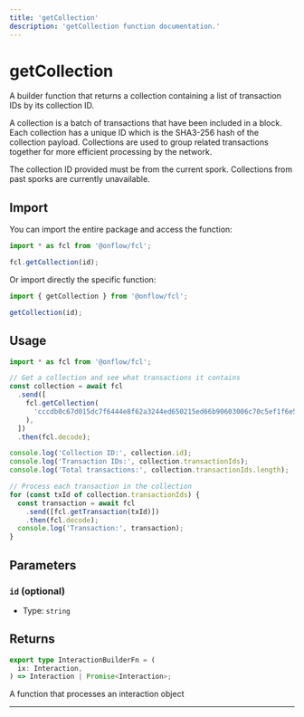 ```yaml
---
title: 'getCollection'
description: 'getCollection function documentation.'
---
```


<!-- THIS DOCUMENT IS AUTO-GENERATED FROM [onflow/fcl/../sdk/src/build/cadence/build-get-collection.ts](https://github.com/onflow/fcl-js/tree/master/packages/fcl/../sdk/src/build/cadence/build-get-collection.ts). DO NOT EDIT MANUALLY -->

# getCollection

A builder function that returns a collection containing a list of transaction IDs by its collection ID.

A collection is a batch of transactions that have been included in a block. Each collection has a unique ID
which is the SHA3-256 hash of the collection payload. Collections are used to group related transactions
together for more efficient processing by the network.

The collection ID provided must be from the current spork. Collections from past sporks are currently unavailable.

## Import

You can import the entire package and access the function:

```typescript
import * as fcl from '@onflow/fcl';

fcl.getCollection(id);
```

Or import directly the specific function:

```typescript
import { getCollection } from '@onflow/fcl';

getCollection(id);
```

## Usage

```typescript
import * as fcl from '@onflow/fcl';

// Get a collection and see what transactions it contains
const collection = await fcl
  .send([
    fcl.getCollection(
      'cccdb0c67d015dc7f6444e8f62a3244ed650215ed66b90603006c70c5ef1f6e5',
    ),
  ])
  .then(fcl.decode);

console.log('Collection ID:', collection.id);
console.log('Transaction IDs:', collection.transactionIds);
console.log('Total transactions:', collection.transactionIds.length);

// Process each transaction in the collection
for (const txId of collection.transactionIds) {
  const transaction = await fcl
    .send([fcl.getTransaction(txId)])
    .then(fcl.decode);
  console.log('Transaction:', transaction);
}
```

## Parameters

### `id` (optional)

- Type: `string`

## Returns

```typescript
export type InteractionBuilderFn = (
  ix: Interaction,
) => Interaction | Promise<Interaction>;
```

A function that processes an interaction object

---
